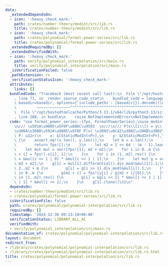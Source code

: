 ```yaml
---
data:
  _extendedDependsOn:
  - icon: ':heavy_check_mark:'
    path: crates/number-theory/modint/src/lib.rs
    title: crates/number-theory/modint/src/lib.rs
  - icon: ':heavy_check_mark:'
    path: crates/polynomial/formal-power-series/src/lib.rs
    title: crates/polynomial/formal-power-series/src/lib.rs
  _extendedRequiredBy: []
  _extendedVerifiedWith:
  - icon: ':heavy_check_mark:'
    path: verify/polynomial_interpolation/src/main.rs
    title: verify/polynomial_interpolation/src/main.rs
  _isVerificationFailed: false
  _pathExtension: rs
  _verificationStatusIcon: ':heavy_check_mark:'
  attributes:
    links: []
  bundledCode: "Traceback (most recent call last):\n  File \"/opt/hostedtoolcache/Python/3.13.1/x64/lib/python3.13/site-packages/onlinejudge_verify/documentation/build.py\"\
    , line 71, in _render_source_code_stat\n    bundled_code = language.bundle(stat.path,\
    \ basedir=basedir, options={'include_paths': [basedir]}).decode()\n          \
    \         ~~~~~~~~~~~~~~~^^^^^^^^^^^^^^^^^^^^^^^^^^^^^^^^^^^^^^^^^^^^^^^^^^^^^^^^^^^^^^^^^^\n\
    \  File \"/opt/hostedtoolcache/Python/3.13.1/x64/lib/python3.13/site-packages/onlinejudge_verify/languages/rust.py\"\
    , line 288, in bundle\n    raise NotImplementedError\nNotImplementedError\n"
  code: "use formal_power_series::{fps, FormalPowerSeries};\nuse modint::StaticModInt;\n\
    \n/// \u591A\u9805\u5F0F\u88DC\u9593  \n///\n/// P(x\\[i\\]) = y\\[i\\] \u3068\
    \u306A\u308B\u591A\u9805\u5F0F P(x) \u3092\u6C42\u3081\u308B\u3002\npub fn polynomial_interpolation<const\
    \ P: u32>(\n    x: &[StaticModInt<P>],\n    y: &[StaticModInt<P>],\n) -> FormalPowerSeries<P>\
    \ {\n    assert_eq!(x.len(), y.len());\n    let m = x.len();\n    if m == 0 {\n\
    \        return fps![];\n    }\n    let m2 = 1 << 64 - (m - 1).leading_zeros();\n\
    \    let mut mul = vec![fps![1]; m2 + m2];\n    for i in 0..m {\n        mul[m2\
    \ + i] = fps![-x[i], 1];\n    }\n    for i in (1..m2).rev() {\n        mul[i]\
    \ = &mul[i << 1 | 0] * &mul[i << 1 | 1];\n    }\n    let mut g = vec![fps![];\
    \ m2 + m2];\n    g[1] = mul[1].differential().div_mod(&mul[1]).1;\n    for i in\
    \ 2..m2 + m {\n        g[i] = g[i >> 1].div_mod(&mul[i]).1;\n    }\n    for i\
    \ in 0..m {\n        g[m2 + i] = fps![y[i] / g[m2 + i][0]];\n    }\n    for i\
    \ in (1..m2).rev() {\n        g[i] = &g[i << 1] * &mul[i << 1 | 1] + &g[i << 1\
    \ | 1] * &mul[i << 1];\n    }\n    g[1].clone()\n}\n"
  dependsOn:
  - crates/number-theory/modint/src/lib.rs
  - crates/polynomial/formal-power-series/src/lib.rs
  isVerificationFile: false
  path: crates/polynomial/polynomial-interpolation/src/lib.rs
  requiredBy: []
  timestamp: '2024-12-30 09:13:10+00:00'
  verificationStatus: LIBRARY_ALL_AC
  verifiedWith:
  - verify/polynomial_interpolation/src/main.rs
documentation_of: crates/polynomial/polynomial-interpolation/src/lib.rs
layout: document
redirect_from:
- /library/crates/polynomial/polynomial-interpolation/src/lib.rs
- /library/crates/polynomial/polynomial-interpolation/src/lib.rs.html
title: crates/polynomial/polynomial-interpolation/src/lib.rs
---
```


